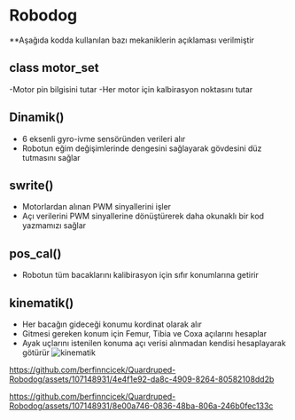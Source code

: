 # Robodog

**Aşağıda kodda kullanılan bazı mekaniklerin açıklaması verilmiştir

## class motor_set
  -Motor pin bilgisini tutar
  -Her motor için kalbirasyon noktasını tutar

## Dinamik()
  - 6 eksenli gyro-ivme sensöründen verileri alır
  - Robotun eğim değişimlerinde dengesini sağlayarak gövdesini düz tutmasını sağlar

## swrite()
  - Motorlardan alınan PWM sinyallerini işler
  - Açı verilerini PWM sinyallerine dönüştürerek daha okunaklı bir kod yazmamızı sağlar

## pos_cal()
  - Robotun tüm bacaklarını kalibirasyon için sıfır konumlarına getirir

## kinematik()
  - Her bacağın gideceği konumu kordinat olarak alır
  - Gitmesi gereken konum için Femur, Tibia ve Coxa açılarını hesaplar
  - Ayak uçlarını istenilen konuma açı verisi alınmadan kendisi hesaplayarak götürür
 ![kinematik](https://github.com/berfinncicek/Quardruped-Robodog/assets/107148931/e0677449-ed3e-4ae8-9e66-9a903e0ab2e5)



https://github.com/berfinncicek/Quardruped-Robodog/assets/107148931/4e4f1e92-da8c-4909-8264-80582108dd2b


https://github.com/berfinncicek/Quardruped-Robodog/assets/107148931/8e00a746-0836-48ba-806a-246b0fec133c




  

  







